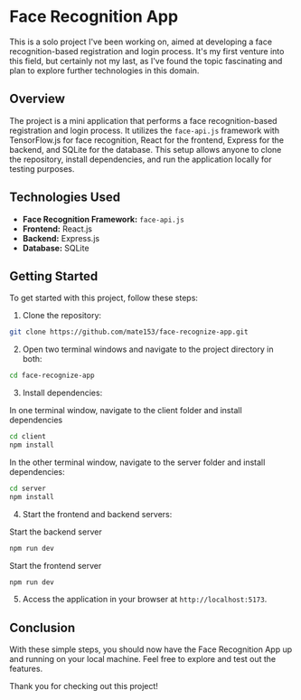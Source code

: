# Face Recognition App

This is a solo project I've been working on, aimed at developing a face recognition-based registration and login process. It's my first venture into this field, but certainly not my last, as I've found the topic fascinating and plan to explore further technologies in this domain.

## Overview

The project is a mini application that performs a face recognition-based registration and login process. It utilizes the `face-api.js` framework with TensorFlow.js for face recognition, React for the frontend, Express for the backend, and SQLite for the database. This setup allows anyone to clone the repository, install dependencies, and run the application locally for testing purposes.

## Technologies Used

- **Face Recognition Framework:** `face-api.js`
- **Frontend:** React.js
- **Backend:** Express.js
- **Database:** SQLite

## Getting Started

To get started with this project, follow these steps:

1. Clone the repository:

```bash
git clone https://github.com/mate153/face-recognize-app.git
```

2. Open two terminal windows and navigate to the project directory in both:

```bash
cd face-recognize-app
```

3. Install dependencies:

In one terminal window, navigate to the client folder and install dependencies

```bash
cd client
npm install
```

In the other terminal window, navigate to the server folder and install dependencies:

```bash
cd server
npm install
```

4. Start the frontend and backend servers:

Start the backend server
```bash
npm run dev
```

Start the frontend server
```bash
npm run dev
```

5. Access the application in your browser at `http://localhost:5173`.

## Conclusion

With these simple steps, you should now have the Face Recognition App up and running on your local machine. Feel free to explore and test out the features.

Thank you for checking out this project!
